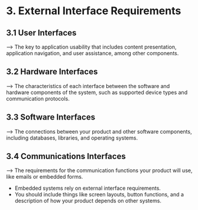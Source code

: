 ﻿# 3. External Interface Requirements

## 3.1 User Interfaces
--> The key to application usability that includes content presentation, application navigation, and user assistance, among other components.

## 3.2 Hardware Interfaces
--> The characteristics of each interface between the software and hardware components of the system, such as supported device types and communication protocols.

## 3.3 Software Interfaces
--> The connections between your product and other software components, including databases, libraries, and operating systems.

## 3.4 Communications Interfaces
--> The requirements for the communication functions your product will use, like emails or embedded forms.

* Embedded systems rely on external interface requirements. 
* You should include things like screen layouts, button functions, and a description of how your product depends on other systems.